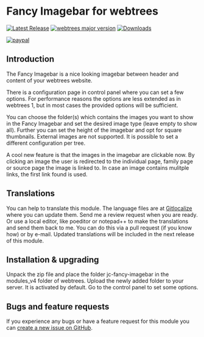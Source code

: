 Fancy Imagebar for webtrees
===========================

[![Latest Release](https://img.shields.io/github/release/JustCarmen/webtrees-fancy-imagebar.svg)][1]
[![webtrees major version](https://img.shields.io/badge/webtrees-v2.x-green)][2]
[![Downloads](https://img.shields.io/github/downloads/JustCarmen/webtrees-fancy-imagebar/total.svg)]()

[![paypal](https://www.paypalobjects.com/en_US/i/btn/btn_donateCC_LG.gif)](https://www.paypal.com/cgi-bin/webscr?cmd=_donations&business=XPBC2W85M38AS&item_name=webtrees%20modules%20by%20JustCarmen&currency_code=EUR)

Introduction
------------
The Fancy Imagebar is a nice looking imagebar between header and content of your webtrees website.

There is a configuration page in control panel where you can set a few options. For performance reasons the options are less extended as in webtrees 1, but in most cases the provided options will be sufficient.

You can choose the folder(s) which contains the images you want to show in the Fancy Imagebar and set the desired image type (leave empty to show all). Further you can set the height of the imagebar and opt for square thumbnails. External images are not supported. It is possible to set a different configuration per tree.

A cool new feature is that the images in the imagebar are clickable now. By clicking an image the user is redirected to the individual page, family page or source page the image is linked to. In case an image contains mulitple links, the first link found is used.

Translations
------------
You can help to translate this module. The language files are at [Gitlocalize][3] where you can update them. Send me a review request when you are ready. Or use a local editor, like poeditor or notepad++ to make the translations and send them back to me. You can do this via a pull request (if you know how) or by e-mail. Updated translations will be included in the next release of this module.

Installation & upgrading
------------------------
Unpack the zip file and place the folder jc-fancy-imagebar in the modules_v4 folder of webtrees. Upload the newly added folder to your server. It is activated by default. Go to the control panel to set some options.

Bugs and feature requests
-------------------------
If you experience any bugs or have a feature request for this module you can [create a new issue on GitHub][4].

 [1]: https://github.com/JustCarmen/fancy_imagebar/releases/latest
 [2]: https://webtrees.github.io/download/
 [3]: https://gitlocalize.com/repo/5328
 [4]: https://github.com/JustCarmen/fancy_imagebar/issues?state=open

